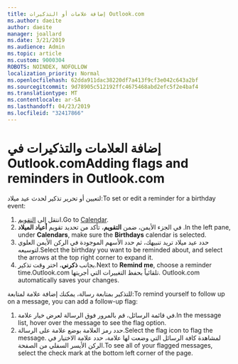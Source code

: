 ```yaml
---
title: إضافة علامات أو التذكيرات Outlook.com
ms.author: daeite
author: daeite
manager: joallard
ms.date: 3/21/2019
ms.audience: Admin
ms.topic: article
ms.custom: 9000304
ROBOTS: NOINDEX, NOFOLLOW
localization_priority: Normal
ms.openlocfilehash: 62dda911dac38220df7a413f9cf3e042c643a2bf
ms.sourcegitcommit: 9d78905c512192ffc4675468abd2efc5f2e4baf4
ms.translationtype: MT
ms.contentlocale: ar-SA
ms.lasthandoff: 04/23/2019
ms.locfileid: "32417866"
---
```

# <a name="adding-flags-and-reminders-in-outlookcom"></a><span data-ttu-id="fb723-102">إضافة العلامات والتذكيرات في Outlook.com</span><span class="sxs-lookup"><span data-stu-id="fb723-102">Adding flags and reminders in Outlook.com</span></span>

<span data-ttu-id="fb723-103">لتعيين أو تحرير تذكير لحدث عيد ميلاد:</span><span class="sxs-lookup"><span data-stu-id="fb723-103">To set or edit a reminder for a birthday event:</span></span>

1. <span data-ttu-id="fb723-104">انتقل إلى [التقويم](https://outlook.live.com/calendar/).</span><span class="sxs-lookup"><span data-stu-id="fb723-104">Go to [Calendar](https://outlook.live.com/calendar/).</span></span>
1. <span data-ttu-id="fb723-105">في الجزء الأيمن، ضمن **التقويم**، تأكد من تحديد تقويم **أعياد الميلاد** .</span><span class="sxs-lookup"><span data-stu-id="fb723-105">In the left pane, under **Calendars**, make sure the **Birthdays** calendar is selected.</span></span>
1. <span data-ttu-id="fb723-106">حدد عيد ميلاد تريد تنبيهك، ثم حدد الأسهم الموجودة في الركن الأيمن العلوي لتوسيعه.</span><span class="sxs-lookup"><span data-stu-id="fb723-106">Select the birthday you want to be reminded about, and select the arrows at the top right corner to expand it.</span></span>
1. <span data-ttu-id="fb723-107">بجانب **ذكرني**، اختر وقت تذكير.</span><span class="sxs-lookup"><span data-stu-id="fb723-107">Next to **Remind me**, choose a reminder time.</span></span><span data-ttu-id="fb723-108">Outlook.com تلقائياً بحفظ التغييرات التي أجريتها.</span><span class="sxs-lookup"><span data-stu-id="fb723-108"> Outlook.com automatically saves your changes.</span></span>

<span data-ttu-id="fb723-109">للتذكير بمتابعة رسالة، يمكنك إضافة علامة لمتابعة:</span><span class="sxs-lookup"><span data-stu-id="fb723-109">To remind yourself to follow up on a message, you can add a follow-up flag:</span></span>

1. <span data-ttu-id="fb723-110">في قائمة الرسائل، قم بالمرور فوق الرسالة لعرض خيار علامة.</span><span class="sxs-lookup"><span data-stu-id="fb723-110">In the message list, hover over the message to see the flag option.</span></span>
1. <span data-ttu-id="fb723-111">حدد رمز العلامة بوضع علامة على الرسالة.</span><span class="sxs-lookup"><span data-stu-id="fb723-111">Select the flag icon to flag the message.</span></span> <span data-ttu-id="fb723-112">لمشاهدة كافة الرسائل التي وضعت لها علامة، حدد علامة الاختيار في الركن الأيسر السفلي من الصفحة.</span><span class="sxs-lookup"><span data-stu-id="fb723-112">To see all of your flagged messages, select the check mark at the bottom left corner of the page.</span></span>